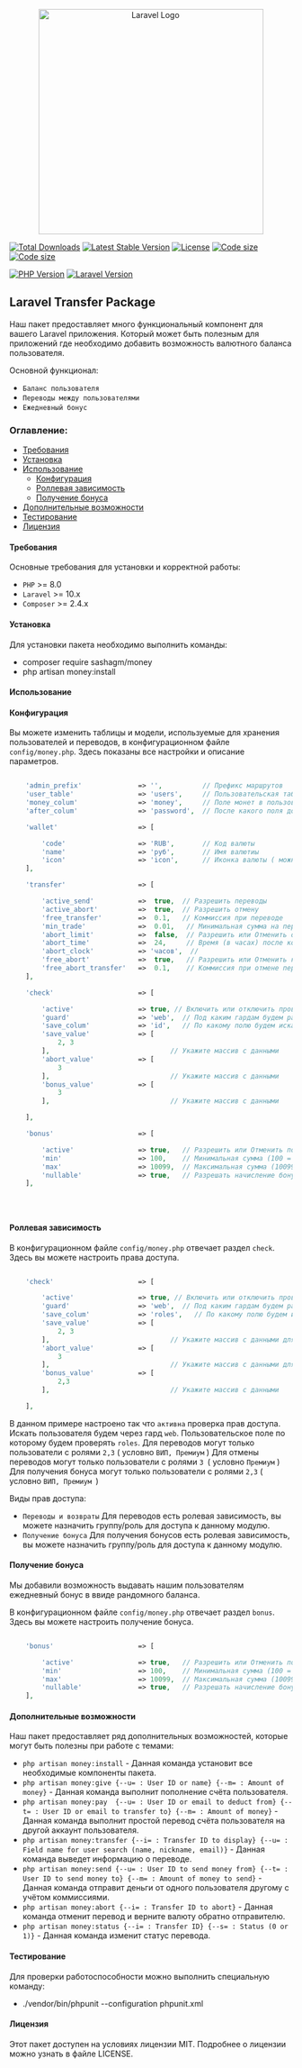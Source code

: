<p align="center"><a href="https://laravel.com" target="_blank"><img src="https://raw.githubusercontent.com/laravel/art/master/logo-lockup/5%20SVG/2%20CMYK/1%20Full%20Color/laravel-logolockup-cmyk-red.svg" width="400" alt="Laravel Logo"></a></p>

<p align="center">

<a href="https://packagist.org/packages/sashagm/money"><img src="https://img.shields.io/packagist/dt/sashagm/money" alt="Total Downloads"></a>
<a href="https://packagist.org/packages/sashagm/money"><img src="https://img.shields.io/packagist/v/sashagm/money" alt="Latest Stable Version"></a>
<a href="https://packagist.org/packages/sashagm/money"><img src="https://img.shields.io/packagist/l/sashagm/money" alt="License"></a>
<a href="https://packagist.org/packages/sashagm/money"><img src="https://img.shields.io/github/languages/code-size/sashagm/money" alt="Code size"></a>
<a href="https://packagist.org/packages/sashagm/money"><img src="https://img.shields.io/packagist/stars/sashagm/money" alt="Code size"></a>

[![PHP Version](https://img.shields.io/badge/PHP-%2B8-blue)](https://www.php.net/)
[![Laravel Version](https://img.shields.io/badge/Laravel-%2B10-red)](https://laravel.com/)

</p>

## Laravel Transfer Package

Наш пакет предоставляет много функциональный компонент для вашего Laravel приложения. Который может быть полезным для приложений где необходимо добавить возможность валютного баланса пользователя.

Основной функционал:
- `Баланс пользователя`
- `Переводы между пользователями`
- `Ежедневный бонус`


### Оглавление:

- [Требования](#требования)
- [Установка](#установка)
- [Использование](#использование)
  - [Конфигурация](#конфигурация)
  - [Роллевая зависимость](#роллевая-зависимость)
  - [Получение бонуса](#получение-бонуса)
- [Дополнительные возможности](#дополнительные-возможности)
- [Тестирование](#тестирование)
- [Лицензия](#лицензия)

#### Требования

Основные требования для установки и корректной работы:

- `PHP` >= 8.0
- `Laravel` >= 10.x
- `Composer` >= 2.4.x

#### Установка

Для установки пакета необходимо выполнить команды:

- composer require sashagm/money
- php artisan money:install
#### Использование





#### Конфигурация

Вы можете изменить таблицы и модели, используемые для хранения пользователей и переводов, в конфигурационном файле `config/money.php`. 
Здесь показаны все настройки и описание параметров.

```php

    'admin_prefix'              => '',          // Префикс маршрутов
    'user_table'                => 'users',     // Пользовательская таблица
    'money_colum'               => 'money',     // Поле монет в пользовательской таблице
    'after_colum'               => 'password',  // После какого поля добавить поле валюты в пользовательской таблице

    'wallet'                    => [

        'code'                  => 'RUB',       // Код валюты
        'name'                  => 'руб',       // Имя валютиы
        'icon'                  => 'icon',      // Иконка валюты ( можно ввести html, svg, icons )
    ],

    'transfer'                  => [

        'active_send'           =>  true,  // Разрешить переводы
        'active_abort'          =>  true,  // Разрешить отмену
        'free_transfer'         =>  0.1,   // Коммиссия при переводе
        'min_trade'             =>  0.01,   // Минимальная сумма на перевод
        'abort_limit'           =>  false,  // Разрешить или Отменить ограничение отмены перевода
        'abort_time'            =>  24,     // Время (в часах) после которого нельзя отменить перевод
        'abort_clock'           => 'часов',  //
        'free_abort'            =>  true,   // Разрешить или Отменить комииссию для отмены
        'free_abort_transfer'   =>  0.1,    // Коммиссия при отмене переводе
    ],

    'check'                     => [

        'active'                => true, // Включить или отключить проверку прав
        'guard'                 => 'web',  // Под каким гардам будем работать
        'save_colum'            => 'id',   // По какому полю будем искать для группы/роли
        'save_value'            => [
            2, 3
        ],                              // Укажите массив с данными
        'abort_value'           => [
            3
        ],                              // Укажите массив с данными
        'bonus_value'           => [
            3
        ],                              // Укажите массив с данными 

    ],

    'bonus'                     => [

        'active'                => true,   // Разрешить или Отменить получение бонуса
        'min'                   => 100,    // Минимальная сумма (100 = 1.00)
        'max'                   => 10099,  // Максимальная сумма (10099 = 100.99)
        'nullable'              => true,   // Разрешать начисление бонуса в нулевое значение с шансом 50% (0.00)  
    ],





```


#### Роллевая зависимость

В конфигурационном файле `config/money.php` отвечает раздел `check`. Здесь вы можете настроить права доступа.

```php

    'check'                     => [

        'active'                => true, // Включить или отключить проверку прав
        'guard'                 => 'web',  // Под каким гардам будем работать
        'save_colum'            => 'roles',   // По какому полю будем искать для группы/роли
        'save_value'            => [
            2, 3
        ],                              // Укажите массив с данными для перевода
        'abort_value'           => [
            3
        ],                              // Укажите массив с данными для отмены перевода
        'bonus_value'           => [
            2,3
        ],                              // Укажите массив с данными 

    ],

```

В данном примере настроено так что `активна` проверка прав доступа. Искать пользователя будем через гард `web`.
Пользовательское поле по которому будем проверять `roles`.
Для переводов могут только пользователи с ролями `2,3` ( условно `ВИП, Премиум` )
Для отмены переводов могут только пользователи с ролями `3 `( условно `Премиум` )
Для получения бонуса могут только пользователи с ролями `2,3` ( условно `ВИП, Премиум `)



Виды прав доступа:

- `Переводы и возвраты` Для переводов есть ролевая зависимость, вы можете назначить группу/роль для доступа к данному модулю. 
- `Получение бонуса` Для получения бонусов есть ролевая зависимость, вы можете назначить группу/роль для доступа к данному модулю. 



#### Получение бонуса

Мы добавили возможность выдавать нашим пользователям ежедневный бонус в ввиде рандомного баланса. 

В конфигурационном файле `config/money.php` отвечает раздел `bonus`. Здесь вы можете настроить получение бонуса.

```php

    'bonus'                     => [

        'active'                => true,   // Разрешить или Отменить получение бонуса
        'min'                   => 100,    // Минимальная сумма (100 = 1.00)
        'max'                   => 10099,  // Максимальная сумма (10099 = 100.99)
        'nullable'              => true,   // Разрешать начисление бонуса в нулевое значение с шансом 50% (0.00)   
    ],

```



#### Дополнительные возможности

Наш пакет предоставляет ряд дополнительных возможностей, которые могут быть полезны при работе с темами:

- `php artisan money:install` - Данная команда установит все необходимые компоненты пакета.
- `php artisan money:give {--u= : User ID or name} {--m= : Amount of money}` - Данная команда выполнит пополнение счёта пользователя.
- `php artisan money:pay  {--u= : User ID or email to deduct from} {--t= : User ID or email to transfer to} {--m= : Amount of money}` - Данная команда выполнит простой перевод счёта пользователя на другой аккаунт пользователя.
- `php artisan money:transfer {--i= : Transfer ID to display} {--u= : Field name for user search (name, nickname, email)}` - Данная команда выведет информацию о переводе.
- `php artisan money:send {--u= : User ID to send money from} {--t= : User ID to send money to} {--m= : Amount of money to send}` - Данная команда отправит деньги от одного пользователя другому с учётом коммиссиями.
- `php artisan money:abort {--i= : Transfer ID to abort}` - Данная команда отменит перевод и верните валюту обратно отправителю.
- `php artisan money:status {--i= : Transfer ID} {--s= : Status (0 or 1)}` - Данная команда изменит статус перевода.


#### Тестирование

Для проверки работоспособности можно выполнить специальную команду:

- ./vendor/bin/phpunit --configuration phpunit.xml

#### Лицензия

Этот пакет доступен на условиях лицензии MIT. Подробнее о лицензии можно узнать в файле LICENSE.